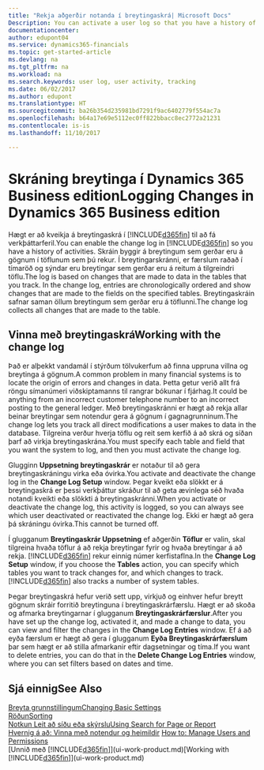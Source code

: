 ```yaml
---
title: "Rekja aðgerðir notanda í breytingaskrá| Microsoft Docs"
Description: You can activate a user log so that you have a history of any changes made to data in tracked tables.
documentationcenter: 
author: edupont04
ms.service: dynamics365-financials
ms.topic: get-started-article
ms.devlang: na
ms.tgt_pltfrm: na
ms.workload: na
ms.search.keywords: user log, user activity, tracking
ms.date: 06/02/2017
ms.author: edupont
ms.translationtype: HT
ms.sourcegitcommit: ba26b354d235981bd7291f9ac6402779f554ac7a
ms.openlocfilehash: b64a17e69e5112ec0ff822bbacc8ec2772a21231
ms.contentlocale: is-is
ms.lasthandoff: 11/10/2017

---
```

# <a name="logging-changes-in-dynamics-365-business-edition"></a><span data-ttu-id="2506c-102">Skráning breytinga í Dynamics 365 Business edition</span><span class="sxs-lookup"><span data-stu-id="2506c-102">Logging Changes in Dynamics 365 Business edition</span></span> 
<span data-ttu-id="2506c-103">Hægt er að kveikja á breytingaskrá í [!INCLUDE[d365fin](includes/d365fin_md.md)] til að fá verkþáttarferil.</span><span class="sxs-lookup"><span data-stu-id="2506c-103">You can enable the change log in [!INCLUDE[d365fin](includes/d365fin_md.md)] so you have a history of activities.</span></span> <span data-ttu-id="2506c-104">Skráin byggir á breytingum sem gerðar eru á gögnum í töflunum sem þú rekur. Í breytingarskránni, er færslum raðað í tímaröð og sýndar eru breytingar sem gerðar eru á reitum á tilgreindri töflu.</span><span class="sxs-lookup"><span data-stu-id="2506c-104">The log is based on changes that are made to data in the tables that you track. In the change log, entries are chronologically ordered and show changes that are made to the fields on the specified tables.</span></span> <span data-ttu-id="2506c-105">Breytingaskráin safnar saman öllum breytingum sem gerðar eru á töflunni.</span><span class="sxs-lookup"><span data-stu-id="2506c-105">The change log collects all changes that are made to the table.</span></span>  

## <a name="working-with-the-change-log"></a><span data-ttu-id="2506c-106">Vinna með breytingaskrá</span><span class="sxs-lookup"><span data-stu-id="2506c-106">Working with the change log</span></span>
<span data-ttu-id="2506c-107">Það er alþekkt vandamál í stýrðum tölvukerfum að finna uppruna villna og breytinga á gögnum.</span><span class="sxs-lookup"><span data-stu-id="2506c-107">A common problem in many financial systems is to locate the origin of errors and changes in data.</span></span> <span data-ttu-id="2506c-108">Þetta getur verið allt frá röngu símanúmeri viðskiptamanns til rangrar bókunar í fjárhag.</span><span class="sxs-lookup"><span data-stu-id="2506c-108">It could be anything from an incorrect customer telephone number to an incorrect posting to the general ledger.</span></span> <span data-ttu-id="2506c-109">Með breytingaskránni er hægt að rekja allar beinar breytingar sem notendur gera á gögnum í gagnagrunninum.</span><span class="sxs-lookup"><span data-stu-id="2506c-109">The change log lets you track all direct modifications a user makes to data in the database.</span></span> <span data-ttu-id="2506c-110">Tilgreina verður hverja töflu og reit sem kerfið á að skrá og síðan þarf að virkja breytingaskrána.</span><span class="sxs-lookup"><span data-stu-id="2506c-110">You must specify each table and field that you want the system to log, and then you must activate the change log.</span></span>  

<span data-ttu-id="2506c-111">Glugginn **Uppsetning breytingaskrár** er notaður til að gera breytingaskráningu virka eða óvirka.</span><span class="sxs-lookup"><span data-stu-id="2506c-111">You activate and deactivate the change log in the **Change Log Setup** window.</span></span> <span data-ttu-id="2506c-112">Þegar kveikt eða slökkt er á breytingaskrá er þessi verkþáttur skráður til að geta ævinlega séð hvaða notandi kveikti eða slökkti á breytingaskránni.</span><span class="sxs-lookup"><span data-stu-id="2506c-112">When you activate or deactivate the change log, this activity is logged, so you can always see which user deactivated or reactivated the change log.</span></span> <span data-ttu-id="2506c-113">Ekki er hægt að gera þá skráningu óvirka.</span><span class="sxs-lookup"><span data-stu-id="2506c-113">This cannot be turned off.</span></span>  

<span data-ttu-id="2506c-114">Í glugganum **Breytingaskrár Uppsetning** ef aðgerðin **Töflur** er valin, skal tilgreina hvaða töflur á að rekja breytingar fyrir og hvaða breytingar á að rekja. [!INCLUDE[d365fin](includes/d365fin_md.md)] rekur einnig númer kerfistaflna.</span><span class="sxs-lookup"><span data-stu-id="2506c-114">In the **Change Log Setup** window, if you choose the **Tables** action, you can specify which tables you want to track changes for, and which changes to track. [!INCLUDE[d365fin](includes/d365fin_md.md)] also tracks a number of system tables.</span></span>

<span data-ttu-id="2506c-115">Þegar breytingaskrá hefur verið sett upp, virkjuð og einhver hefur breytt gögnum skráir forritið breytinguna í breytingaskrárfærslu. Hægt er að skoða og afmarka breytingarnar í glugganum **Breytingaskrárfærslur**.</span><span class="sxs-lookup"><span data-stu-id="2506c-115">After you have set up the change log, activated it, and made a change to data, you can view and filter the changes in the **Change Log Entries** window.</span></span> <span data-ttu-id="2506c-116">Ef á að eyða færslum er hægt að gera í glugganum **Eyða Breytingaskrárfærslum** þar sem hægt er að stilla afmarkanir eftir dagsetningar og tíma.</span><span class="sxs-lookup"><span data-stu-id="2506c-116">If you want to delete entries, you can do that in the **Delete Change Log Entries** window, where you can set filters based on dates and time.</span></span>  

## <a name="see-also"></a><span data-ttu-id="2506c-117">Sjá einnig</span><span class="sxs-lookup"><span data-stu-id="2506c-117">See Also</span></span>
[<span data-ttu-id="2506c-118">Breyta grunnstillingum</span><span class="sxs-lookup"><span data-stu-id="2506c-118">Changing Basic Settings</span></span>](ui-change-basic-settings.md)  
[<span data-ttu-id="2506c-119">Röðun</span><span class="sxs-lookup"><span data-stu-id="2506c-119">Sorting</span></span>](ui-sorting.md)  
[<span data-ttu-id="2506c-120">Notkun Leit að síðu eða skýrslu</span><span class="sxs-lookup"><span data-stu-id="2506c-120">Using Search for Page or Report</span></span>](ui-search.md)  
<span data-ttu-id="2506c-121">[Hvernig á að: Vinna með notendur og heimildir](ui-how-users-permissions.md)  </span><span class="sxs-lookup"><span data-stu-id="2506c-121">[How to: Manage Users and Permissions](ui-how-users-permissions.md)  </span></span>  
<span data-ttu-id="2506c-122">[Unnið með [!INCLUDE[d365fin](includes/d365fin_md.md)]](ui-work-product.md)</span><span class="sxs-lookup"><span data-stu-id="2506c-122">[Working with [!INCLUDE[d365fin](includes/d365fin_md.md)]](ui-work-product.md)</span></span>  

